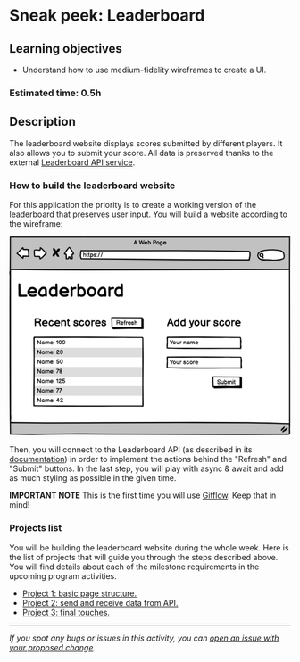 # Sneak peek: Leaderboard

## Learning objectives

- Understand how to use medium-fidelity wireframes to create a UI.

### Estimated time: 0.5h

## Description

The leaderboard website displays scores submitted by different players. It also allows you to submit your score. All data is preserved thanks to the external [Leaderboard API service](https://www.notion.so/microverse/Leaderboard-API-service-24c0c3c116974ac49488d4eb0267ade3).

### How to build the leaderboard website

For this application the priority is to create a working version of the leaderboard that preserves user input. You will build a website according to the wireframe:

<p align="center">
  <img src="./images/leaderboard_wireframe.png" alt="Wireframe" />
</p>

Then, you will connect to the Leaderboard API (as described in its [documentation]((https://www.notion.so/microverse/Leaderboard-API-service-24c0c3c116974ac49488d4eb0267ade3))) in order to implement the actions behind the "Refresh" and "Submit" buttons. In the last step, you will play with async & await and add as much styling as possible in the given time.

**IMPORTANT NOTE** This is the first time you will use [Gitflow](https://github.com/microverseinc/curriculum-transversal-skills/blob/main/git-github/articles/gitflow.md). Keep that in mind!

### Projects list

You will be building the leaderboard website during the whole week. Here is the list of projects that will guide you through the steps described above. You will find details about each of the milestone requirements in the upcoming program activities.

- [Project 1: basic page structure.](https://github.com/microverseinc/curriculum-javascript/blob/main/leaderboard/m1_basic_structure.md)
- [Project 2: send and receive data from API.](https://github.com/microverseinc/curriculum-javascript/blob/main/leaderboard/m2_send_receive_data.md)
- [Project 3: final touches.](https://github.com/microverseinc/curriculum-javascript/blob/main/leaderboard/m3_final_touches.md)

------

_If you spot any bugs or issues in this activity, you can [open an issue with your proposed change](https://github.com/microverseinc/curriculum-transversal-skills/blob/main/git-github/articles/open_issue.md)._
